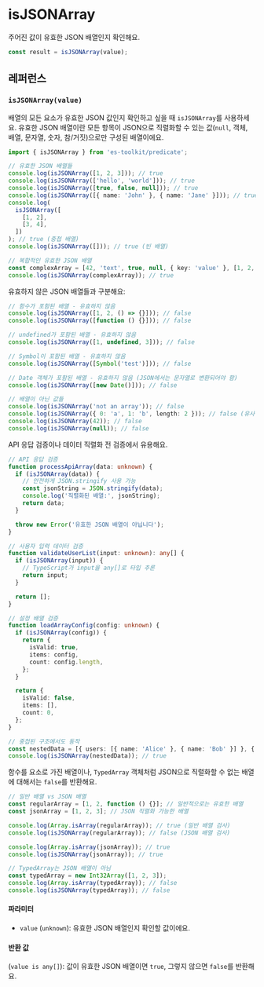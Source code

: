 # isJSONArray

주어진 값이 유효한 JSON 배열인지 확인해요.

```typescript
const result = isJSONArray(value);
```

## 레퍼런스

### `isJSONArray(value)`

배열의 모든 요소가 유효한 JSON 값인지 확인하고 싶을 때 `isJSONArray`를 사용하세요. 유효한 JSON 배열이란 모든 항목이 JSON으로 직렬화할 수 있는 값(`null`, 객체, 배열, 문자열, 숫자, 참/거짓)으로만 구성된 배열이에요.

```typescript
import { isJSONArray } from 'es-toolkit/predicate';

// 유효한 JSON 배열들
console.log(isJSONArray([1, 2, 3])); // true
console.log(isJSONArray(['hello', 'world'])); // true
console.log(isJSONArray([true, false, null])); // true
console.log(isJSONArray([{ name: 'John' }, { name: 'Jane' }])); // true
console.log(
  isJSONArray([
    [1, 2],
    [3, 4],
  ])
); // true (중첩 배열)
console.log(isJSONArray([])); // true (빈 배열)

// 복합적인 유효한 JSON 배열
const complexArray = [42, 'text', true, null, { key: 'value' }, [1, 2, 3]];
console.log(isJSONArray(complexArray)); // true
```

유효하지 않은 JSON 배열들과 구분해요:

```typescript
// 함수가 포함된 배열 - 유효하지 않음
console.log(isJSONArray([1, 2, () => {}])); // false
console.log(isJSONArray([function () {}])); // false

// undefined가 포함된 배열 - 유효하지 않음
console.log(isJSONArray([1, undefined, 3])); // false

// Symbol이 포함된 배열 - 유효하지 않음
console.log(isJSONArray([Symbol('test')])); // false

// Date 객체가 포함된 배열 - 유효하지 않음 (JSON에서는 문자열로 변환되어야 함)
console.log(isJSONArray([new Date()])); // false

// 배열이 아닌 값들
console.log(isJSONArray('not an array')); // false
console.log(isJSONArray({ 0: 'a', 1: 'b', length: 2 })); // false (유사 배열 객체)
console.log(isJSONArray(42)); // false
console.log(isJSONArray(null)); // false
```

API 응답 검증이나 데이터 직렬화 전 검증에서 유용해요.

```typescript
// API 응답 검증
function processApiArray(data: unknown) {
  if (isJSONArray(data)) {
    // 안전하게 JSON.stringify 사용 가능
    const jsonString = JSON.stringify(data);
    console.log('직렬화된 배열:', jsonString);
    return data;
  }

  throw new Error('유효한 JSON 배열이 아닙니다');
}

// 사용자 입력 데이터 검증
function validateUserList(input: unknown): any[] {
  if (isJSONArray(input)) {
    // TypeScript가 input을 any[]로 타입 추론
    return input;
  }

  return [];
}

// 설정 배열 검증
function loadArrayConfig(config: unknown) {
  if (isJSONArray(config)) {
    return {
      isValid: true,
      items: config,
      count: config.length,
    };
  }

  return {
    isValid: false,
    items: [],
    count: 0,
  };
}

// 중첩된 구조에서도 동작
const nestedData = [{ users: [{ name: 'Alice' }, { name: 'Bob' }] }, { users: [{ name: 'Charlie' }] }];
console.log(isJSONArray(nestedData)); // true
```

함수를 요소로 가진 배열이나, `TypedArray` 객체처럼 JSON으로 직렬화할 수 없는 배열에 대해서는 `false`를 반환해요.

```typescript
// 일반 배열 vs JSON 배열
const regularArray = [1, 2, function () {}]; // 일반적으로는 유효한 배열
const jsonArray = [1, 2, 3]; // JSON 직렬화 가능한 배열

console.log(Array.isArray(regularArray)); // true (일반 배열 검사)
console.log(isJSONArray(regularArray)); // false (JSON 배열 검사)

console.log(Array.isArray(jsonArray)); // true
console.log(isJSONArray(jsonArray)); // true

// TypedArray는 JSON 배열이 아님
const typedArray = new Int32Array([1, 2, 3]);
console.log(Array.isArray(typedArray)); // false
console.log(isJSONArray(typedArray)); // false
```

#### 파라미터

- `value` (`unknown`): 유효한 JSON 배열인지 확인할 값이에요.

#### 반환 값

(`value is any[]`): 값이 유효한 JSON 배열이면 `true`, 그렇지 않으면 `false`를 반환해요.
